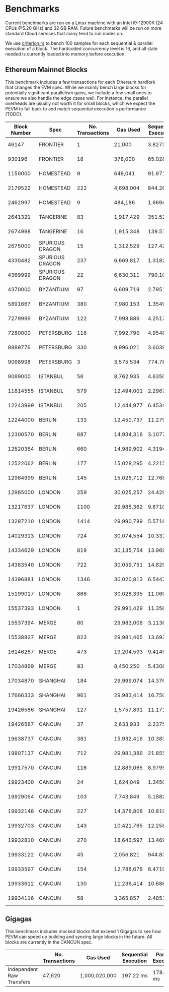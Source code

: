 # Benchmarks

Current benchmarks are run on a Linux machine with an Intel i9-12900K (24 CPUs @5.20 GHz) and 32 GB RAM. Future benchmarks will be run on more standard Cloud services that many tend to run nodes on.

We use [criterion.rs](https://github.com/bheisler/criterion.rs) to bench 100 samples for each sequential & parallel execution of a block. The hardcoded concurrency level is 16, and all state needed is currently loaded into memory before execution.

## Ethereum Mainnet Blocks

This benchmark includes a few transactions for each Ethereum hardfork that changes the EVM spec. While we mainly bench large blocks for potentially significant parallelism gains, we include a few small ones to ensure we also handle the edge cases well. For instance, the parallel overheads are usually not worth it for small blocks, which we expect the PEVM to fall back to and match sequential execution's performance (TODO).

| Block Number | Spec            | No. Transactions | Gas Used   | Sequential Execution | Parallel Execution | P / S    |
| ------------ | --------------- | ---------------- | ---------- | -------------------- | ------------------ | -------- |
| 46147        | FRONTIER        | 1                | 21,000     | 3.8273 µs            | 5.4549 µs          | 1.43     |
| 930196       | FRONTIER        | 18               | 378,000    | 65.028 µs            | 128.84 µs          | 1.98     |
| 1150000      | HOMESTEAD       | 9                | 649,041    | 91.971 µs            | 144.06 µs          | 1.57     |
| 2179522      | HOMESTEAD       | 222              | 4,698,004  | 844.26 µs            | 1.5933 ms          | 1.89     |
| 2462997      | HOMESTEAD       | 9                | 484,186    | 1.6694 ms            | 1.9006 ms          | 1.14     |
| 2641321      | TANGERINE       | 83               | 1,917,429  | 351.52 µs            | 680.40 µs          | 1.94     |
| 2674998      | TANGERINE       | 16               | 1,915,348  | 139.51 µs            | 151.21 µs          | 1.08     |
| 2675000      | SPURIOUS DRAGON | 15               | 1,312,529  | 127.42 µs            | 146.53 µs          | 1.15     |
| 4330482      | SPURIOUS DRAGON | 237              | 6,669,817  | 1.3182 ms            | 737.83 µs          | **0.56** |
| 4369999      | SPURIOUS DRAGON | 22               | 6,630,311  | 790.10 µs            | 386.09 µs          | **0.48** |
| 4370000      | BYZANTIUM       | 97               | 6,609,719  | 2.7951 ms            | 3.9428 ms          | 1.41     |
| 5891667      | BYZANTIUM       | 380              | 7,980,153  | 1.3549 ms            | 2.6894 ms          | 1.98     |
| 7279999      | BYZANTIUM       | 122              | 7,998,886  | 4.2517 ms            | 1.6428 ms          | **0.39** |
| 7280000      | PETERSBURG      | 118              | 7,992,790  | 4.9548 ms            | 2.7234 ms          | **0.55** |
| 8889776      | PETERSBURG      | 330              | 9,996,021  | 3.6039 ms            | 1.7388 ms          | **0.48** |
| 9068998      | PETERSBURG      | 3                | 3,575,534  | 774.78 µs            | 969.61 µs          | 1.25     |
| 9069000      | ISTANBUL        | 56               | 8,762,935  | 4.6350 ms            | 4.0882 ms          | **0.88** |
| 11814555     | ISTANBUL        | 579              | 12,494,001 | 2.2967 ms            | 4.1505 ms          | 1.81     |
| 12243999     | ISTANBUL        | 205              | 12,444,977 | 6.4534 ms            | 4.6074 ms          | **0.71** |
| 12244000     | BERLIN          | 133              | 12,450,737 | 11.279 ms            | 10.765 ms          | **0.95** |
| 12300570     | BERLIN          | 687              | 14,934,316 | 3.1077 ms            | 4.7574 ms          | 1.53     |
| 12520364     | BERLIN          | 660              | 14,989,902 | 4.3194 ms            | 6.2069 ms          | 1.44     |
| 12522062     | BERLIN          | 177              | 15,028,295 | 4.2215 ms            | 2.9701 ms          | **0.7**  |
| 12964999     | BERLIN          | 145              | 15,026,712 | 12.768 ms            | 11.881 ms          | **0.93** |
| 12965000     | LONDON          | 259              | 30,025,257 | 24.429 ms            | 10.790 ms          | **0.44** |
| 13217637     | LONDON          | 1100             | 29,985,362 | 9.8710 ms            | 8.3445 ms          | **0.85** |
| 13287210     | LONDON          | 1414             | 29,990,789 | 5.5718 ms            | 11.134 ms          | 2        |
| 14029313     | LONDON          | 724              | 30,074,554 | 10.331 ms            | 3.9401 ms          | **0.38** |
| 14334629     | LONDON          | 819              | 30,135,754 | 13.969 ms            | 9.0942 ms          | **0.65** |
| 14383540     | LONDON          | 722              | 30,059,751 | 14.829 ms            | 8.2517 ms          | **0.56** |
| 14396881     | LONDON          | 1346             | 30,020,813 | 6.5447 ms            | 9.6252 ms          | 1.47     |
| 15199017     | LONDON          | 866              | 30,028,395 | 11.060 ms            | 5.7029 ms          | **0.52** |
| 15537393     | LONDON          | 1                | 29,991,429 | 11.356 µs            | 23.293 µs          | 2.05     |
| 15537394     | MERGE           | 80               | 29,983,006 | 3.1138 ms            | 2.5644 ms          | **0.82** |
| 15538827     | MERGE           | 823              | 29,981,465 | 13.693 ms            | 9.4309 ms          | **0.69** |
| 16146267     | MERGE           | 473              | 19,204,593 | 9.4145 ms            | 4.0575 ms          | **0.43** |
| 17034869     | MERGE           | 93               | 8,450,250  | 5.4308 ms            | 3.4895 ms          | **0.64** |
| 17034870     | SHANGHAI        | 184              | 29,999,074 | 14.376 ms            | 12.536 ms          | **0.87** |
| 17666333     | SHANGHAI        | 961              | 29,983,414 | 16.750 ms            | 11.517 ms          | **0.69** |
| 19426586     | SHANGHAI        | 127              | 1,5757,891 | 11.171 ms            | 12.962 ms          | 1.16     |
| 19426587     | CANCUN          | 37               | 2,633,933  | 2.2375 ms            | 1.4649 ms          | **0.65** |
| 19638737     | CANCUN          | 381              | 15,932,416 | 10.383 ms            | 9.3176 ms          | **0.9**  |
| 19807137     | CANCUN          | 712              | 29,981,386 | 21.855 ms            | 14.669 ms          | **0.67** |
| 19917570     | CANCUN          | 116              | 12,889,065 | 8.9795 ms            | 6.5022 ms          | **0.72** |
| 19923400     | CANCUN          | 24               | 1,624,049  | 1.3450 ms            | 1.4666 ms          | 1.09     |
| 19929064     | CANCUN          | 103              | 7,743,849  | 5.1882 ms            | 4.2726 ms          | **0.82** |
| 19932148     | CANCUN          | 227              | 14,378,808 | 10.819 ms            | 8.5780 ms          | **0.79** |
| 19932703     | CANCUN          | 143              | 10,421,765 | 12.258 ms            | 7.5834 ms          | **0.62** |
| 19932810     | CANCUN          | 270              | 18,643,597 | 13.469 ms            | 11.205 ms          | **0.83** |
| 19933122     | CANCUN          | 45               | 2,056,821  | 944.83 µs            | 811.20 µs          | **0.86** |
| 19933597     | CANCUN          | 154              | 12,788,678 | 6.4719 ms            | 5.5570 ms          | **0.86** |
| 19933612     | CANCUN          | 130              | 11,236,414 | 10.686 ms            | 5.4156 ms          | **0.51** |
| 19934116     | CANCUN          | 58               | 3,365,857  | 2.4851 ms            | 1.8183 ms          | **0.73** |

## Gigagas

This benchmark includes mocked blocks that exceed 1 Gigagas to see how PEVM can speed up building and syncing large blocks in the future. All blocks are currently in the CANCUN spec.

|                           | No. Transactions | Gas Used      | Sequential Execution | Parallel Execution | P / S   |
| ------------------------- | ---------------- | ------------- | -------------------- | ------------------ | ------- |
| Independent Raw Transfers | 47,620           | 1,000,020,000 | 197.22 ms            | 178.64 ms          | **91%** |
